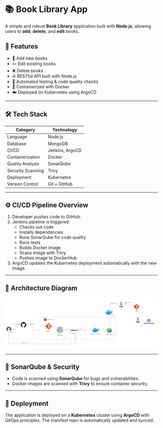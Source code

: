 # 📚 Book Library App

A simple and robust **Book Library** application built with **Node.js**, allowing users to **add**, **delete**, and **edit** books.

## 🚀 Features

- 📘 Add new books
- ✏️ Edit existing books
- ❌ Delete books
- 🌐 RESTful API built with Node.js
- 🧪 Automated testing & code quality checks
- 🐳 Containerized with Docker
- ☁️ Deployed on Kubernetes using ArgoCD

---

## 🛠 Tech Stack

| Category          | Technology         |
|-------------------|--------------------|
| Language          | Node.js            |
| Database          | MongoDB            |
| CI/CD             | Jenkins, ArgoCD    |
| Containerization  | Docker             |
| Quality Analysis  | SonarQube          |
| Security Scanning | Trivy              |
| Deployment        | Kubernetes         |
| Version Control   | Git + GitHub       |

---

## ⚙️ CI/CD Pipeline Overview

1. Developer pushes code to GitHub.
2. Jenkins pipeline is triggered:
   - Checks out code
   - Installs dependencies
   - Runs SonarQube for code quality
   - Runs tests
   - Builds Docker image
   - Scans image with Trivy
   - Pushes image to DockerHub
3. ArgoCD updates the Kubernetes deployment automatically with the new image.

---

## 📸 Architecture Diagram

![Architecture Diagram](./arellano.png)


---

## 🧪 SonarQube & Security

- Code is scanned using **SonarQube** for bugs and vulnerabilities.
- Docker images are scanned with **Trivy** to ensure container security.

---

## 🚚 Deployment

The application is deployed on a **Kubernetes** cluster using **ArgoCD** with GitOps principles. The manifest repo is automatically updated and synced.




